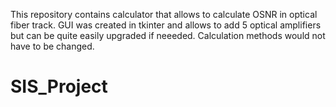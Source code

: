 This repository contains calculator that allows to calculate OSNR in optical fiber track. 
GUI was created in tkinter and allows to add 5 optical amplifiers but can be quite easily upgraded if neeeded. Calculation methods would not have to be changed.

# SIS_Project
